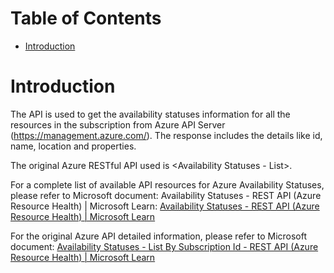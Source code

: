# Table of Contents
- [Introduction](#introduction)


# Introduction <a name="introduction"></a>
The API is used to get the availability statuses information for all the resources in the subscription from Azure API Server (https://management.azure.com/). The response includes the details like id, name, location and properties.



The original Azure RESTful API used is <Availability Statuses - List>. 


For a complete list of available API resources for Azure Availability Statuses, please refer to Microsoft document: Availability Statuses - REST API (Azure Resource Health) | Microsoft Learn: [Availability Statuses - REST API (Azure Resource Health) | Microsoft Learn](https://learn.microsoft.com/en-us/rest/api/resourcehealth/availability-statuses?view=rest-resourcehealth-2024-02-01)


For the original Azure API detailed information, please refer to Microsoft document: [Availability Statuses - List By Subscription Id - REST API (Azure Resource Health) | Microsoft Learn](https://learn.microsoft.com/en-us/rest/api/resourcehealth/availability-statuses/list-by-subscription-id?view=rest-resourcehealth-2024-02-01&tabs=HTTP)